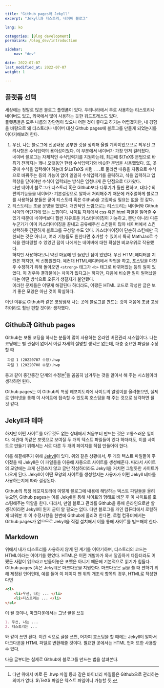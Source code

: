```yaml
---

title: "Github pages와 Jekyll"
excerpt: "Jekyll과 티스토리, 네이버 블로그"

lang: ko

categories: [Blog development]
permalink: /blog_dev/introduction

sidebar: 
    nav: "dev"

date: 2022-07-07
last_modified_at: 2022-07-07
weight: 1

---
```


## 플랫폼 선택

세상에는 정말로 많은 블로그 플랫폼이 있다. 우리나라에서 주로 사용하는 티스토리나 네이버도 있고, 외국에서 많이 사용하는 듯한 워드프레스도 있다.  
플랫폼들은 모두 나름의 장단점이 있으니 어떤 것이 좋다고 하기는 어렵겠지만, 내 경험을 바탕으로 왜 티스토리나 네이버 대신 Github pages에 블로그를 만들게 되었는지를 이야기해보려 한다.

1. 우선, 나는 블로그에 전공내용 공부한 것을 정리해 올릴 계획이었으므로 최우선 고려사항은 수식입력의 용이성이었다. 이 부분에서 네이버가 가장 먼저 걸러졌다.  
    네이버 블로그는 자체적인 수식입력기를 지원하는데, 최근에 $\TeX$ 문법으로 바뀌기 전까지는 꽤나 오랫동안 한컴 수식입력기와 비슷한 문법을 사용했었다. 또, 곳곳에 수식을 입력해야 하는데 $\LaTeX$ 처럼 <code>$...$</code>로 둘러싼 내용을 자동으로 수식으로 바꿔주는 등의 기능이 없어 일일히 수식입력기를 클릭하고, 식을 입력하고 입력창을 닫아야만 수식이 입력되는 방식은 엄청나게 큰 단점으로 다가왔다.  
    다만 네이버 블로그가 티스토리 혹은 Github보다 다루기가 훨씬 편하고, 대다수의 편의기능들을 네이버가 기본설정으로 알아서 처리해주기 때문에 캐주얼하게 블로그를 사용하실 분들은 굳이 티스토리 혹은 Github을 고집하실 필요는 없을 것 같다.
2. 티스토리는 조금 운영을 했었다. 개인적인 느낌으로는 티스토리는 네이버와 Github 사이의 어딘가에 있는 느낌이다. 사이트 자체에서 css 혹은 html 파일을 읽어줄 수 있기 때문에 네이버보다 훨씬 자유로운 커스터마이징이 가능하고, 뿐만 아니라 다른 누군가가 이미 커스터마이징을 끝내고 공유해주신 스킨들이 많아 네이버에서 스킨 선택하듯 간편하게 블로그를 구성할 수도 있다. 커스터마이징이 단순히 스킨에만 국한되는 것은 아니고, 여러 기능들도 원한다면 추가할 수 있어서 특히 MathJax로 수식을 렌더링할 수 있었던 점이 나에게는 네이버에 대한 확실한 비교우위로 작용했다.  
    하지만 사용하다보니 약간 마음에 안 들었던 점이 있었다. 우선 HTML에디터를 지원은 하지만, 썩 신통찮았다. 예컨대 HTML에디터에서 작업을 하고, 포스팅을 마친 후 수정하기 위해 돌아오면 <code>&lt;strong&gt;</code> 태그가 <code>&lt;b&gt;</code> 태그로 바뀌어있는 등의 일이 있었다. 이 경우야 결과물에는 차이가 없다고는 하지만, 다음에 비슷한 일이 일어났을 때는 어떤 방식으로 오류가 생길지가 불안했다.  
    이러한 문제들은 어떻게 해결된다 하더라도, 어쨌든 HTML 코드로 작성한 글은 보기 좋은 모양은 아닌 것이 확실하다.

이런 이유로 Github와 같은 코딩냄새 나는 곳에 블로그를 만드는 것이 처음에 조금 고생하더라도 훨씬 편할 것이라 생각했다. 

## Github과 Github pages

Github는 보통 코딩을 하시는 분들이 많이 사용하는 온라인 버전관리 시스템이다. 나는 코딩에는 별 관심이 없어서 이걸 자세히 설명할 생각은 없는데, 대충 중요한 파일을 수정할 때 
```
 파일 1 (20220707 수정).hwp
 파일 1 (20220708 수정).hwp
```
등과 같이 중간중간 단계의 수정본[^1]을 꼼꼼히 남겨두는 것을 알아서 해 주는 시스템이라 생각하면 된다.  

Github pages는 이 Github의 특정 레포지토리에 사이트의 알맹이를 올려놓으면, 실제로 인터넷을 통해 이 사이트에 접속할 수 있도록 호스팅을 해 주는 것으로 생각하면 될 것 같다.

## Jekyll과 테마

하지만 어떤 사이트를 아무것도 없는 상태에서 처음부터 만드는 것은 고통스러운 일이다. 예컨대 똑같은 포맷으로 보여질 두 개의 텍스트 파일들이 있다 하더라도, 이를 사이트로 만들기 위해서는 서로 다른 두 개의 페이지를 직접 만들어야 한다. 

이를 해결해주기 위해 [Jekyll](https://jekyllrb-ko.github.io)이 있다. 위와 같은 상황에서, 두 개의 텍스트 파일들이 주어졌을 때 Jekyll은 이 파일들을 이용해 자동으로 사이트를 생성해준다. 따라서 사이트의 모양에는 크게 신경쓰지 않고 글만 작성하더라도 Jekyll을 거치면 그럴듯한 사이트가 나오게 된다. Jekyll이 어떤 모양의 사이트를 생성할지는 사용자가 어떤 Jekyll 테마를 사용하는지에 따라 결정된다.

Github의 특정 레포지토리에 이렇게 블로그에 내용에 해당하는 텍스트 파일들을 올려놓으면, Github pages는 이를 Jekyll을 통해 사이트의 형태로 바꾼 후 이 사이트를 호스팅해주는 역할을 한다. 따라서, 만일 블로그 관리를 Github을 통해 온라인으로만 할 생각이라면 Jekyll이 뭔지 굳이 알 필요는 없다.   다만 블로그를 개인 컴퓨터에서 로컬하게 띄워본 후 이 수정사항을 한번에 Github에 올리려 한다면, 로컬 컴퓨터에서는 Github pages가 없으므로 Jekyll을 직접 설치해서 이를 통해 사이트를 빌드해야 한다. 

## Markdown

위에서 내가 티스토리를 사용하지 않게 된 계기를 이야기하며, 티스토리의 코드는 HTML이라는 이야기를 했었다. HTML은 어떤 개발자가 와서 깔끔하게 다듬더라도 어쨌든 사람이 읽으라고 만들어놓은 포맷은 아니기 때문에 기본적으로 읽기가 힘들다. Github pages (혹은 Jekyll)은 마크다운을 지원한다. 마크다운은 글을 쓸 때 편하기 위해 제정된 언어인데, 예를 들어 이 페이지 맨 위의 개조식 항목의 경우, HTML로 작성한다면
```html
<ol>
    <li>우선, 나는 ... </li>
    <li>티스토리는 ... </li>
</ol>
```
이 될 것이나, 마크다운에서는 그냥 글을 쓰듯
```md
1. 우선, 나는 ...
2. 티스토리는 ...
```
와 같이 쓰면 된다. 이런 식으로 글을 쓰면, 어차피 호스팅을 할 때에는 Jekyll이 알아서 마크다운을 HTML 파일로 변환해줄 것이다. 필요한 곳에서는 HTML 언어 또한 사용할 수 있다.

다음 글부터는 실제로 Github에 블로그를 만드는 법을 살펴본다. 




[^1]: 다만 위에서 예로 든 .hwp 파일 등과 같은 바이너리 파일들은 Github으로 관리하는 의미가 없다. $\TeX$ 파일은 텍스트 파일이니 가능할 듯.